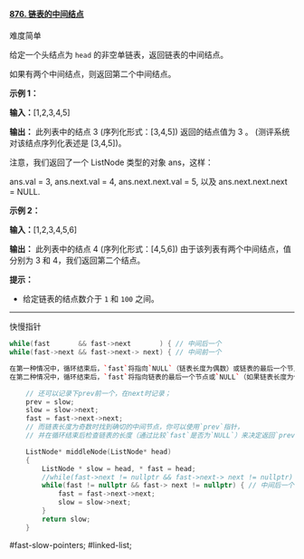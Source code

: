#### [876. 链表的中间结点](https://leetcode.cn/problems/middle-of-the-linked-list/)

难度简单

给定一个头结点为 `head` 的非空单链表，返回链表的中间结点。

如果有两个中间结点，则返回第二个中间结点。

**示例 1：**

**输入：**[1,2,3,4,5]

**输出：** 此列表中的结点 3 (序列化形式：[3,4,5])
返回的结点值为 3 。 (测评系统对该结点序列化表述是 [3,4,5])。

注意，我们返回了一个 ListNode 类型的对象 ans，这样：

ans.val = 3, ans.next.val = 4, ans.next.next.val = 5, 以及 ans.next.next.next = NULL.

**示例 2：**

**输入：**[1,2,3,4,5,6]

**输出：** 此列表中的结点 4 (序列化形式：[4,5,6])
由于该列表有两个中间结点，值分别为 3 和 4，我们返回第二个结点。

**提示：**

-   给定链表的结点数介于 `1` 和 `100` 之间。
---- ----
快慢指针
```cpp
while(fast       && fast->next       ) { // 中间后一个
while(fast->next && fast->next-> next) { // 中间前一个

在第一种情况中，循环结束后，`fast`将指向`NULL`（链表长度为偶数）或链表的最后一个节点（链表长度为奇数）
在第二种情况中，循环结束后，`fast`将指向链表的最后一个节点或`NULL`（如果链表长度为偶数）。
```

```cpp
    // 还可以记录下prev前一个，在next时记录；
    prev = slow;
    slow = slow->next;
    fast = fast->next->next;
    // 而链表长度为奇数时找到确切的中间节点，你可以使用`prev`指针，
    // 并在循环结束后检查链表的长度（通过比较`fast`是否为`NULL`）来决定返回`prev`还是`slow`
```

```cpp
    ListNode* middleNode(ListNode* head)
    {
        ListNode * slow = head, * fast = head;
        //while(fast->next != nullptr && fast->next-> next != nullptr) { // 中间前一个
        while(fast != nullptr && fast-> next != nullptr) { // 中间后一个
            fast = fast->next->next;
            slow = slow->next;
        }
        return slow;
    }
```
#fast-slow-pointers; #linked-list;
